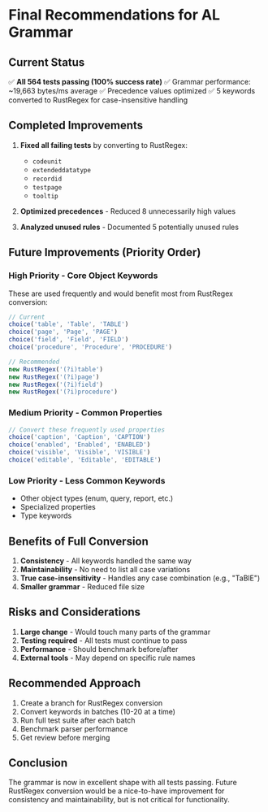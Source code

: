 # Final Recommendations for AL Grammar

## Current Status
✅ **All 564 tests passing (100% success rate)**
✅ Grammar performance: ~19,663 bytes/ms average
✅ Precedence values optimized
✅ 5 keywords converted to RustRegex for case-insensitive handling

## Completed Improvements
1. **Fixed all failing tests** by converting to RustRegex:
   - `codeunit` 
   - `extendeddatatype`
   - `recordid`
   - `testpage`
   - `tooltip`

2. **Optimized precedences** - Reduced 8 unnecessarily high values

3. **Analyzed unused rules** - Documented 5 potentially unused rules

## Future Improvements (Priority Order)

### High Priority - Core Object Keywords
These are used frequently and would benefit most from RustRegex conversion:
```javascript
// Current
choice('table', 'Table', 'TABLE')
choice('page', 'Page', 'PAGE')  
choice('field', 'Field', 'FIELD')
choice('procedure', 'Procedure', 'PROCEDURE')

// Recommended
new RustRegex('(?i)table')
new RustRegex('(?i)page')
new RustRegex('(?i)field')
new RustRegex('(?i)procedure')
```

### Medium Priority - Common Properties
```javascript
// Convert these frequently used properties
choice('caption', 'Caption', 'CAPTION')
choice('enabled', 'Enabled', 'ENABLED')
choice('visible', 'Visible', 'VISIBLE')
choice('editable', 'Editable', 'EDITABLE')
```

### Low Priority - Less Common Keywords
- Other object types (enum, query, report, etc.)
- Specialized properties
- Type keywords

## Benefits of Full Conversion
1. **Consistency** - All keywords handled the same way
2. **Maintainability** - No need to list all case variations
3. **True case-insensitivity** - Handles any case combination (e.g., "TaBlE")
4. **Smaller grammar** - Reduced file size

## Risks and Considerations
1. **Large change** - Would touch many parts of the grammar
2. **Testing required** - All tests must continue to pass
3. **Performance** - Should benchmark before/after
4. **External tools** - May depend on specific rule names

## Recommended Approach
1. Create a branch for RustRegex conversion
2. Convert keywords in batches (10-20 at a time)
3. Run full test suite after each batch
4. Benchmark parser performance
5. Get review before merging

## Conclusion
The grammar is now in excellent shape with all tests passing. Future RustRegex conversion would be a nice-to-have improvement for consistency and maintainability, but is not critical for functionality.